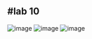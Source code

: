 #lab 10
---
![image](https://github.com/rjdesantis/design6/assets/123084804/acc74edb-c511-49c3-98df-73b3d8af0191)
![image](https://github.com/rjdesantis/design6/assets/123084804/0da33cf5-6623-4c71-86ca-1b71cfc830c6)
![image](https://github.com/rjdesantis/design6/assets/123084804/44a459f7-0df1-4393-8c72-12b65c2c38ca)

